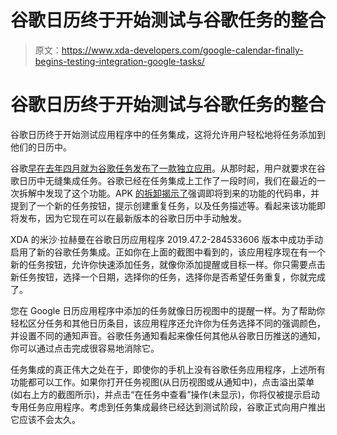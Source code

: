 # 谷歌日历终于开始测试与谷歌任务的整合

> 原文：<https://www.xda-developers.com/google-calendar-finally-begins-testing-integration-google-tasks/>

# 谷歌日历终于开始测试与谷歌任务的整合

谷歌日历终于开始测试应用程序中的任务集成，这将允许用户轻松地将任务添加到他们的日历中。

谷歌[早在去年四月就为谷歌任务发布了一款独立应用](https://www.xda-developers.com/google-tasks-app-android/)。从那时起，用户就要求在谷歌日历中无缝集成任务。谷歌已经在任务集成上工作了一段时间，我们在最近的一次拆解中发现了这个功能。APK [的拆卸揭示了](https://www.xda-developers.com/google-calendar-6-0-56-continues-work-google-tasks-integration-recurring-tasks-syncing/)强调即将到来的功能的代码串，并提到了一个新的任务按钮，提示创建重复任务，以及任务描述等。看起来该功能即将发布，因为它现在可以在最新版本的谷歌日历中手动触发。

XDA 的米沙·拉赫曼在谷歌日历应用程序 2019.47.2-284533606 版本中成功手动启用了新的谷歌任务集成。正如你在上面的截图中看到的，该应用程序现在有一个新的任务按钮，允许你快速添加任务，就像你添加提醒或目标一样。你只需要点击新任务按钮，选择一个日期，选择你的任务，选择你是否希望任务重复，你就完成了。

您在 Google 日历应用程序中添加的任务就像日历视图中的提醒一样。为了帮助你轻松区分任务和其他日历条目，该应用程序还允许你为任务选择不同的强调颜色，并设置不同的通知声音。谷歌任务通知看起来像任何其他从谷歌日历推送的通知，你可以通过点击完成很容易地消除它。

任务集成的真正伟大之处在于，即使你的手机上没有谷歌任务应用程序，上述所有功能都可以工作。如果你打开任务视图(从日历视图或从通知中)，点击溢出菜单(如右上方的截图所示)，并点击“在任务中查看”操作(未显示)，你将仅被提示启动专用任务应用程序。考虑到任务集成最终已经达到测试阶段，谷歌正式向用户推出它应该不会太久。